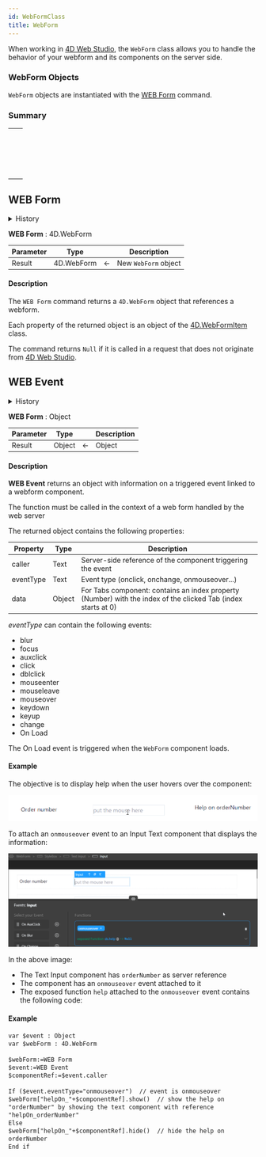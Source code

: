 ```yaml
---
id: WebFormClass
title: WebForm
---
```


When working in [4D Web Studio](../web-studio/web-studio.md), the `WebForm` class allows you to handle the behavior of your webform and its components on the server side.

### WebForm Objects

`WebForm` objects are instantiated with the [WEB Form](#web-form) command.

### Summary 
||
|---|
|[<!-- INCLUDE #_command_.WEB Form.Syntax -->](#web-form)<p>&nbsp;&nbsp;&nbsp;&nbsp;<!-- INCLUDE #_command_.WEB Form.Summary --></p> |
|[<!-- INCLUDE #_command_.WEB Event.Syntax -->](#web-event)<p>&nbsp;&nbsp;&nbsp;&nbsp;<!-- INCLUDE #_command_.WEB Event.Summary --></p> |

## WEB Form

<details><summary>History</summary>
|Version|Changes|
|---|---|
|v19 R3|Added|
</details>

<!-- REF #_command_.WEB Form.Syntax -->
**WEB Form** : 4D.WebForm<!-- END REF -->

<!-- REF #_command_.WEB Form.Params -->
|Parameter|Type||Description|
|---------|--- |:---:|------|
|Result|4D.WebForm|<-|New `WebForm` object
<!-- END REF -->

#### Description
The `WEB Form` command <!-- REF #_command_.WEB Form.Summary --> returns a `4D.WebForm` object that references a webform.<!-- END REF -->

Each property of the returned object is an object of the [4D.WebFormItem](WebFormItemClass.md) class.

The command returns `Null` if it is called in a request that does not originate from [4D Web Studio](../web-studio/web-studio.md).

## WEB Event

<details><summary>History</summary>
|Version|Changes|
|---|---|
|v19 R3|Added|
</details>

<!-- REF #_command_.WEB Event.Syntax -->
**WEB Form** : Object<!-- END REF -->

<!-- REF #_command_.WEB Event.Params -->
|Parameter|Type||Description|
|---------|--- |:---:|------|
|Result|Object|<-| Object
<!-- END REF -->

#### Description

**WEB Event** <!-- REF #_command_.WEB Event.Summary --> returns an object with information on a triggered event linked to a webform component.<!-- END REF --> 

The function must be called in the context of a web form handled by the web server

The returned object contains the following properties:

| Property | Type | Description |
|----|----|----|
| caller | Text | Server-side reference of the component triggering the event |
| eventType | Text | Event type (onclick, onchange, onmouseover...) |
| data	| Object| For Tabs component: contains an index property (Number) with the index of the clicked Tab (index starts at 0) |

*eventType* can contain the following events: 

* blur
* focus
* auxclick
* click
* dblclick
* mouseenter
* mouseleave
* mouseover
* keydown
* keyup
* change
* On Load

The On Load event is triggered when the `WebForm` component loads.

#### Example

The objective is to display help when the user hovers over the component:

![alt-text](img/web-event-2.png)

To attach an `onmouseover` event to an Input Text component that displays the information:

![alt-text](img/web-event-1.png)

In the above image: 

* The Text Input component has `orderNumber` as server reference
* The component has an `onmouseover` event attached to it
* The exposed function `help` attached to the `onmouseover` event contains the following code: 

#### Example 

```4d
var $event : Object
var $webForm : 4D.WebForm

$webForm:=WEB Form
$event:=WEB Event
$componentRef:=$event.caller

If ($event.eventType="onmouseover")  // event is onmouseover 
$webForm["helpOn_"+$componentRef].show()  // show the help on "orderNumber" by showing the text component with reference "helpOn_orderNumber" 
Else 
$webForm["helpOn_"+$componentRef].hide()  // hide the help on orderNumber
End if 
```


